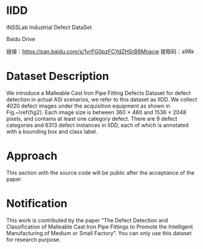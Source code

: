 # IIDD

INSSLab Industrial Defect DataSet

Baidu Drive

链接：https://pan.baidu.com/s/1vrFG0pzFCYdZHSrB8Mnacw 
提取码：a98k 

# Dataset Description
We introduce a Malleable Cast Iron Pipe Fitting Defects Dataset for defect detection in actual ASI scenarios, we refer to this dataset as IIDD. We collect 4020 defect images under the acquisition equipment as shown in Fig.~\ref{fig2}. Each image size is between 360 $\times$ 480 and 1536 $\times$ 2048 pixels, and contains at least one category defect. There are 9 defect categories and 6313 defect instances in IIDD, each of which is annotated with a bounding box and class label.

# Approach
This section with the source code will be public after the acceptance of the paper.

# Notification

This work is contributed by the paper “The Defect Detection and Classification of Malleable Cast Iron Pipe Fittings to
Promote the Intelligent Manufacturing of Medium or Small Factory”. You can only use this dataset for research purpose.
